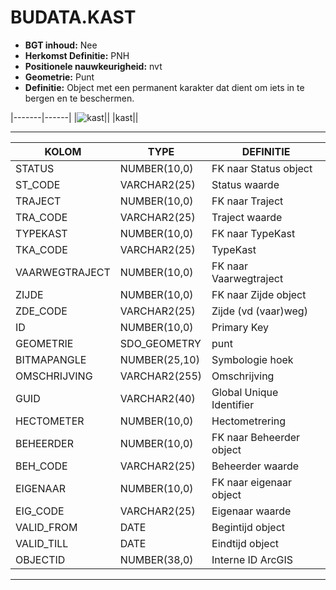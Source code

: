 ﻿# BUDATA.KAST


* __BGT inhoud:__ Nee
* __Herkomst Definitie:__ PNH
* __Positionele nauwkeurigheid:__ nvt
* __Geometrie:__ Punt
* __Definitie:__ Object met een permanent karakter dat dient om iets in te bergen en te beschermen.

|-------|------|
|![kast](objectbladen\6_Meubilair\kast.png)||
|kast||

***

|KOLOM                           	|TYPE          	|DEFINITIE|
|------                          	|----          	|-----    |
|STATUS                          	|NUMBER(10,0)  	|FK naar Status object|
|ST_CODE                         	|VARCHAR2(25)  	|Status waarde|
|TRAJECT                         	|NUMBER(10,0)  	|FK naar Traject|
|TRA_CODE                        	|VARCHAR2(25)  	|Traject waarde|
|TYPEKAST                        	|NUMBER(10,0)  	|FK naar TypeKast|
|TKA_CODE                        	|VARCHAR2(25)  	|TypeKast|
|VAARWEGTRAJECT                  	|NUMBER(10,0)  	|FK naar Vaarwegtraject|
|ZIJDE                           	|NUMBER(10,0)  	|FK naar Zijde object|
|ZDE_CODE                        	|VARCHAR2(25)  	|Zijde (vd (vaar)weg)|
|ID                              	|NUMBER(10,0)  	|Primary Key|
|GEOMETRIE                       	|SDO_GEOMETRY  	|punt|
|BITMAPANGLE                     	|NUMBER(25,10) 	|Symbologie hoek|
|OMSCHRIJVING                    	|VARCHAR2(255) 	|Omschrijving|
|GUID                            	|VARCHAR2(40)  	|Global Unique Identifier|
|HECTOMETER                      	|NUMBER(10,0)  	|Hectometrering|
|BEHEERDER                       	|NUMBER(10,0)  	|FK naar Beheerder object|
|BEH_CODE                        	|VARCHAR2(25)  	|Beheerder waarde|
|EIGENAAR                        	|NUMBER(10,0)  	|FK naar eigenaar object|
|EIG_CODE                        	|VARCHAR2(25)  	|Eigenaar waarde|
|VALID_FROM                      	|DATE          	|Begintijd object|
|VALID_TILL                      	|DATE          	|Eindtijd object|
|OBJECTID                        	|NUMBER(38,0)   |Interne ID ArcGIS|

***
